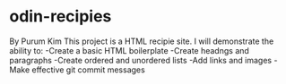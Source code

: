 # odin-recipies

By Purum Kim
This project is a HTML recipie site.
I will demonstrate the ability to:
 -Create a basic HTML boilerplate
 -Create headngs and paragraphs
 -Create ordered and unordered lists
 -Add links and images
 -Make effective git commit messages